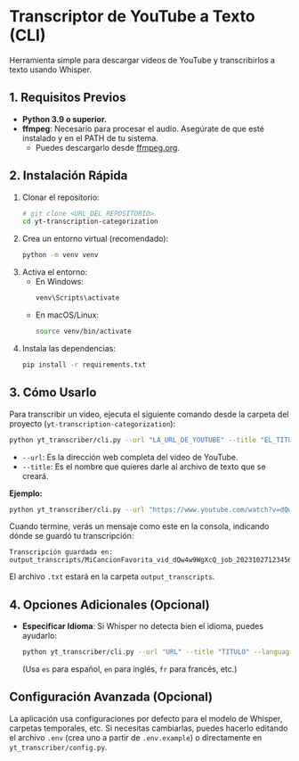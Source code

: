 # Transcriptor de YouTube a Texto (CLI)

Herramienta simple para descargar videos de YouTube y transcribirlos a texto usando Whisper.

## 1. Requisitos Previos

*   **Python 3.9 o superior.**
*   **ffmpeg**: Necesario para procesar el audio. Asegúrate de que esté instalado y en el PATH de tu sistema.
    *   Puedes descargarlo desde [ffmpeg.org](https://ffmpeg.org/download.html).

## 2. Instalación Rápida

1.  Clonar el repositorio:
    ```bash
    # git clone <URL_DEL_REPOSITORIO>
    cd yt-transcription-categorization
    ```
2.  Crea un entorno virtual (recomendado):
    ```bash
    python -m venv venv
    ```
3.  Activa el entorno:
    *   En Windows:
        ```bash
        venv\Scripts\activate
        ```
    *   En macOS/Linux:
        ```bash
        source venv/bin/activate
        ```
4.  Instala las dependencias:
    ```bash
    pip install -r requirements.txt
    ```

## 3. Cómo Usarlo

Para transcribir un video, ejecuta el siguiente comando desde la carpeta del proyecto (`yt-transcription-categorization`):

```bash
python yt_transcriber/cli.py --url "LA_URL_DE_YOUTUBE" --title "EL_TITULO_PARA_TU_ARCHIVO"
```

*   `--url`: Es la dirección web completa del video de YouTube.
*   `--title`: Es el nombre que quieres darle al archivo de texto que se creará.

**Ejemplo:**

```bash
python yt_transcriber/cli.py --url "https://www.youtube.com/watch?v=dQw4w9WgXcQ" --title "MiCancionFavorita"
```

Cuando termine, verás un mensaje como este en la consola, indicando dónde se guardó tu transcripción:

```
Transcripción guardada en: output_transcripts/MiCancionFavorita_vid_dQw4w9WgXcQ_job_20231027123456789012.txt
```
El archivo `.txt` estará en la carpeta `output_transcripts`.

## 4. Opciones Adicionales (Opcional)

*   **Especificar Idioma**: Si Whisper no detecta bien el idioma, puedes ayudarlo:
    ```bash
    python yt_transcriber/cli.py --url "URL" --title "TITULO" --language es
    ```
    (Usa `es` para español, `en` para inglés, `fr` para francés, etc.)

## Configuración Avanzada (Opcional)

La aplicación usa configuraciones por defecto para el modelo de Whisper, carpetas temporales, etc. Si necesitas cambiarlas, puedes hacerlo editando el archivo `.env` (crea uno a partir de `.env.example`) o directamente en `yt_transcriber/config.py`.
